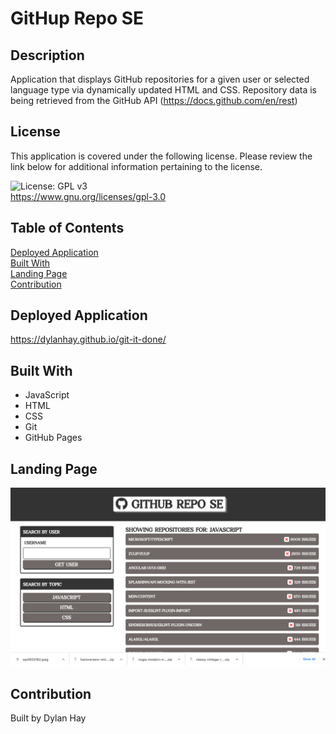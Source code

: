 # GitHup Repo SE

## Description
Application that displays GitHub repositories for a given user or selected language type via dynamically updated HTML and CSS. Repository data is being retrieved from the GitHub API (https://docs.github.com/en/rest)

## License  
This application is covered under the following license. Please review the link below for additional information pertaining to the license.
    
![License: GPL v3](https://img.shields.io/badge/License-GPLv3-blue.svg)  
https://www.gnu.org/licenses/gpl-3.0

## Table of Contents
[Deployed Application](#deployed-application)  
[Built With](#built-with)  
[Landing Page](#landing-page)  
[Contribution](#contribution)  

## Deployed Application
https://dylanhay.github.io/git-it-done/
## Built With
* JavaScript
* HTML
* CSS
* Git
* GitHub Pages

## Landing Page
![Screenshot](./assets/images/git-it-done-land.png "Landing Page")
## Contribution
Built by Dylan Hay